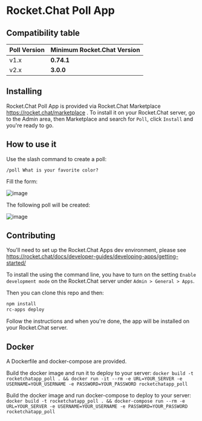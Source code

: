 # Rocket.Chat Poll App

## Compatibility table

Poll Version | Minimum Rocket.Chat Version
------------ | -------------
v1.x | **0.74.1**
v2.x | **3.0.0**

## Installing

Rocket.Chat Poll App is provided via Rocket.Chat Marketplace https://rocket.chat/marketplace . To install it on your Rocket.Chat server, go to the Admin area, then Marketplace and search for `Poll`, click `Install` and you're ready to go.

## How to use it

Use the slash command to create a poll:

```
/poll What is your favorite color?
```

Fill the form:

![image](https://user-images.githubusercontent.com/8591547/74581666-9d3b1000-4f90-11ea-9112-7a85a771a04b.png)

The following poll will be created:

![image](https://user-images.githubusercontent.com/8591547/74581679-c065bf80-4f90-11ea-8e51-cd63b8ac7cd8.png)

## Contributing

You'll need to set up the Rocket.Chat Apps dev environment, please see https://rocket.chat/docs/developer-guides/developing-apps/getting-started/

To install the using the command line, you have to turn on the setting `Enable development mode` on the Rocket.Chat server under `Admin > General > Apps`.

Then you can clone this repo and then:

```bash
npm install
rc-apps deploy
```

Follow the instructions and when you're done, the app will be installed on your Rocket.Chat server.

## Docker
A Dockerfile and docker-compose are provided.

Build the docker image and run it to deploy to your server:
`docker build -t rocketchatapp_poll . && docker run -it --rm -e URL=YOUR_SERVER -e USERNAME=YOUR_USERNAME -e PASSWORD=YOUR_PASSWORD rocketchatapp_poll`

Build the docker image and run docker-compose to deploy to your server:
`docker build -t rocketchatapp_poll . && docker-compose run --rm -e URL=YOUR_SERVER -e USERNAME=YOUR_USERNAME -e PASSWORD=YOUR_PASSWORD rocketchatapp_poll`